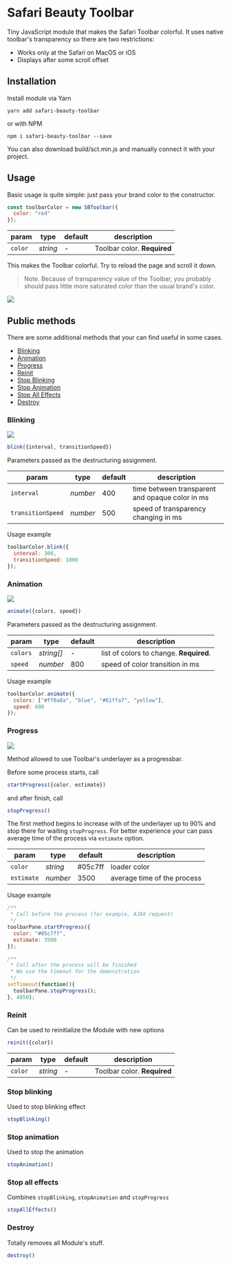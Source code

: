 # Safari Beauty Toolbar

Tiny JavaScript module that makes the Safari Toolbar colorful. It uses native toolbar's transparency so there are two restrictions:

- Works only at the Safari on MacOS or iOS
- Displays after some scroll offset

## Installation

Install module via Yarn

```shell
yarn add safari-beauty-toolbar
```

or with NPM

```shell
npm i safari-beauty-toolbar --save
```

You can also download build/sct.min.js and manually connect it with your project.

## Usage 

Basic usage is quite simple: just pass your brand color to the constructor.

```js
const toolbarColor = new SBToolbar({
  color: "red"
});
```

param | type | default | description
-- | -- | -- | --
`color` | _string_ | - | Toolbar color. **Required**

This makes the Toolbar colorful. Try to reload the page and scroll it down.  

> Note. Because of transparency value of the Toolbar, you probably should pass little more saturated color than the usual brand's color.

![](https://leonardo.osnova.io/8e15790a-ed96-6013-dabf-6b71836f020e/-/format/mp4/)

## Public methods

There are some additional methods that your can find useful in some cases.

- [Blinking](#blinking)
- [Animation](#animation)
- [Progress](#progress)
- [Reinit](#reinit)
- [Stop Blinking](#stop-blinking)
- [Stop Animation](#stop-animation)
- [Stop All Effects](#stop-all-effects)
- [Destroy](#destroy)


### Blinking

![](https://leonardo.osnova.io/5686d87d-46c7-35d1-e492-6e07718f8e94/-/format/mp4/)

```js
blink({interval, transitionSpeed})

```

Parameters passed as the destructuring assignment.

param | type | default | description
-- | -- | -- | --
`interval` | _number_ | 400 | time between transparent and opaque color in ms
`transitionSpeed` | _number_ | 500 | speed of transparency changing in ms

Usage example

```js
toolbarColor.blink({
  interval: 300,
  transitionSpeed: 1000
});
```

### Animation

![](https://leonardo.osnova.io/da95d8c4-32f4-641a-bc09-3a36edad2ad9/-/format/mp4/)

```js
animate({colors, speed})

```

Parameters passed as the destructuring assignment.

param | type | default | description
-- | -- | -- | --
`colors` | _string[]_ | - | list of colors to change. **Required**.
`speed` | _number_ | 800 | speed of color transition in ms

Usage example

```js
toolbarColor.animate({
  colors: ["#ff0a8a", "blue", "#61ffa7", "yellow"],
  speed: 600
});
```

### Progress

![](https://leonardo.osnova.io/7d7964bc-558e-9f07-9981-c2bb70d77695/-/format/mp4/)

Method allowed to use Toolbar's underlayer as a progressbar.

Before some process starts, call 

```js
startProgress({color, estimate})

```

and after finish, call 

```js
stopProgress() 
```

The first method begins to increase with of the underlayer up to 90% and stop there for waiting `stopProgress`. 
For better experience your can pass average time of the process via `estimate` option.  

param | type | default | description
-- | -- | -- | --
`color` | _string_ | #05c7ff | loader color
`estimate` | _number_ | 3500 | average time of the process

Usage example

```js
/**
 * Call before the process (for example, AJAX request)
 */
toolbarPane.startProgress({
  color: "#05c7ff",
  estimate: 3500
});

/**
 * Call after the process will be finished
 * We use the timeout for the demonstration
 */
setTimeout(function(){
  toolbarPane.stopProgress();
}, 4850);
```


### Reinit

Can be used to reinitialize the Module with new options

```js
reinit({color}) 
```

param | type | default | description
-- | -- | -- | --
`color` | _string_ | - | Toolbar color. **Required**


### Stop blinking

Used to stop blinking effect

```js
stopBlinking() 
```


### Stop animation

Used to stop the animation

```js
stopAnimation() 
```


### Stop all effects

Combines `stopBlinking`, `stopAnimation` and `stopProgress` 

```js
stopAllEffects() 
```


### Destroy

Totally removes all Module's stuff.

```js
destroy() 
```


